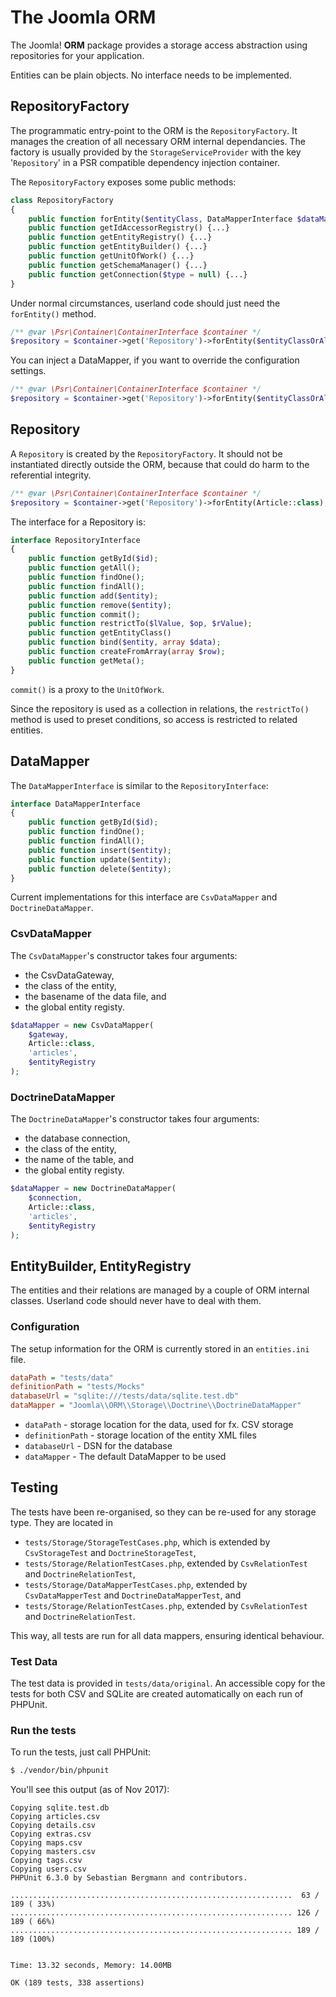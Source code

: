 # The Joomla ORM

The Joomla! **ORM** package provides a storage access abstraction using repositories for your application.

Entities can be plain objects. No interface needs to be implemented.

## RepositoryFactory

The programmatic entry-point to the ORM is the `RepositoryFactory`. It manages the creation of all necessary ORM internal dependancies. The factory is usually provided by the `StorageServiceProvider` with the key '`Repository`' in a PSR compatible dependency injection container.

The `RepositoryFactory` exposes some public methods:

```php
class RepositoryFactory
{
    public function forEntity($entityClass, DataMapperInterface $dataMapper = null) {...}
    public function getIdAccessorRegistry() {...}
    public function getEntityRegistry() {...}
    public function getEntityBuilder() {...}
    public function getUnitOfWork() {...}
    public function getSchemaManager() {...}
    public function getConnection($type = null) {...}
}
```

Under normal circumstances, userland code should just need the `forEntity()` method.

```php
/** @var \Psr\Container\ContainerInterface $container */
$repository = $container->get('Repository')->forEntity($entityClassOrAlias);
```

You can inject a DataMapper, if you want to override the configuration settings.

```php
/** @var \Psr\Container\ContainerInterface $container */
$repository = $container->get('Repository')->forEntity($entityClassOrAlias, $dataMapper);
```

## Repository

A `Repository` is created by the `RepositoryFactory`. It should not be instantiated directly outside the ORM, because that could do harm to the referential integrity.

```php
/** @var \Psr\Container\ContainerInterface $container */
$repository = $container->get('Repository')->forEntity(Article::class);
```

The interface for a Repository is:

```php
interface RepositoryInterface
{
    public function getById($id);
    public function getAll();
    public function findOne();
    public function findAll();
    public function add($entity);
    public function remove($entity);
    public function commit();
    public function restrictTo($lValue, $op, $rValue);
    public function getEntityClass()
    public function bind($entity, array $data);
    public function createFromArray(array $row);
    public function getMeta();
}
```

`commit()` is a proxy to the `UnitOfWork`.

Since the repository is used as a collection in relations, the `restrictTo()` method is used to preset conditions, so access is restricted to related entities.

## DataMapper

The `DataMapperInterface` is similar to the `RepositoryInterface`:

```php
interface DataMapperInterface
{
    public function getById($id);
    public function findOne();
    public function findAll();
    public function insert($entity);
    public function update($entity);
    public function delete($entity);
}
```

Current implementations for this interface are `CsvDataMapper` and `DoctrineDataMapper`.

### CsvDataMapper

The `CsvDataMapper`'s constructor takes four arguments:

  - the CsvDataGateway,
  - the class of the entity,
  - the basename of the data file, and
  - the global entity registy.

```php
$dataMapper = new CsvDataMapper(
    $gateway,
    Article::class,
    'articles',
    $entityRegistry
);
```

### DoctrineDataMapper

The `DoctrineDataMapper`'s constructor takes four arguments:

  - the database connection,
  - the class of the entity,
  - the name of the table, and
  - the global entity registy.

```php
$dataMapper = new DoctrineDataMapper(
    $connection,
    Article::class,
    'articles',
    $entityRegistry
);
```

## EntityBuilder, EntityRegistry

The entities and their relations are managed by a couple of ORM internal classes. Userland code should never have to deal with them. 

### Configuration

The setup information for the ORM is currently stored in an `entities.ini` file.

```ini
dataPath = "tests/data"
definitionPath = "tests/Mocks"
databaseUrl = "sqlite:///tests/data/sqlite.test.db"
dataMapper = "Joomla\\ORM\\Storage\\Doctrine\\DoctrineDataMapper"
```

  - `dataPath` - storage location for the data, used for fx. CSV storage
  - `definitionPath` - storage location of the entity XML files
  - `databaseUrl` - DSN for the database
  - `dataMapper` - The default DataMapper to be used
  
## Testing

The tests have been re-organised, so they can be re-used for any storage type.
They are located in

  - `tests/Storage/StorageTestCases.php`,
    which is extended by `CsvStorageTest` and `DoctrineStorageTest`,
  - `tests/Storage/RelationTestCases.php`,
    extended by `CsvRelationTest` and `DoctrineRelationTest`, 
  - `tests/Storage/DataMapperTestCases.php`,
    extended by `CsvDataMapperTest` and `DoctrineDataMapperTest`, and
  - `tests/Storage/RelationTestCases.php`,
    extended by `CsvRelationTest` and `DoctrineRelationTest`.

This way, all tests are run for all data mappers, ensuring identical behaviour.

### Test Data

The test data is provided in `tests/data/original`. An accessible copy for the tests for both CSV and SQLite are created automatically on each run of PHPUnit.

### Run the tests

To run the tests, just call PHPUnit:

```bash
$ ./vendor/bin/phpunit
```

You'll see this output (as of Nov 2017):

```
Copying sqlite.test.db
Copying articles.csv
Copying details.csv
Copying extras.csv
Copying maps.csv
Copying masters.csv
Copying tags.csv
Copying users.csv
PHPUnit 6.3.0 by Sebastian Bergmann and contributors.

...............................................................  63 / 189 ( 33%)
............................................................... 126 / 189 ( 66%)
............................................................... 189 / 189 (100%)


Time: 13.32 seconds, Memory: 14.00MB

OK (189 tests, 338 assertions)
```
